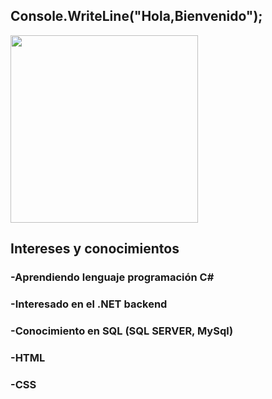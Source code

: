 ## Console.WriteLine("Hola,Bienvenido");
<img src="https://media1.giphy.com/media/v1.Y2lkPTc5MGI3NjExbndpb2c5eHJka2x4cHVxanFwbjZqNHpmZnl2dW4yanQyeWxtYXZ2cyZlcD12MV9pbnRlcm5hbF9naWZfYnlfaWQmY3Q9Zw/gEKz4VLX7fQlsl8SFE/giphy.gif" width="300px">

## Intereses y conocimientos
<h3>-Aprendiendo lenguaje programación C#</h3>
<h3>-Interesado en el .NET backend</h3>
<h3>-Conocimiento en SQL (SQL SERVER, MySql)</h3>
<h3>-HTML</h3>
<h3>-CSS</h3>



<!--
**GMars7502/GMars7502** is a ✨ _special_ ✨ repository because its `README.md` (this file) appears on your GitHub profile.

Here are some ideas to get you started:

- 🔭 I’m currently working on ...
- 🌱 I’m currently learning ...
- 👯 I’m looking to collaborate on ...
- 🤔 I’m looking for help with ...
- 💬 Ask me about ...
- 📫 How to reach me: ...
- 😄 Pronouns: ...
- ⚡ Fun fact: ...
-->
